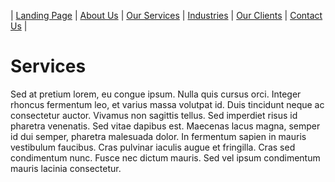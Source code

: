 | [Landing Page](index.html "Landing Page") | [About Us](about.html "About Us") | [Our Services](services.html "Our Services") | [Industries](industries.html "Industries Served") | [Our Clients](clients.html "Our Clients") | [Contact Us](contact.html "Contact Us") |

# Services

Sed at pretium lorem, eu congue ipsum. Nulla quis cursus orci. Integer rhoncus fermentum leo, et varius massa volutpat id. Duis tincidunt neque ac consectetur auctor. Vivamus non sagittis tellus. Sed imperdiet risus id pharetra venenatis. Sed vitae dapibus est. Maecenas lacus magna, semper id dui semper, pharetra malesuada dolor. In fermentum sapien in mauris vestibulum faucibus. Cras pulvinar iaculis augue et fringilla. Cras sed condimentum nunc. Fusce nec dictum mauris. Sed vel ipsum condimentum mauris lacinia consectetur.
